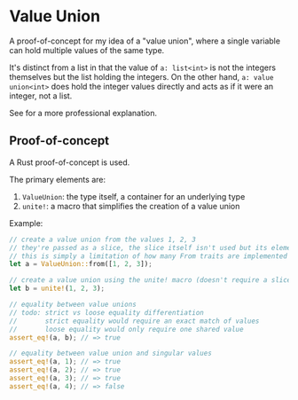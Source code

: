 # Value Union

A proof-of-concept for my idea of a "value union", where a single variable can hold multiple values
of the same type.

It's distinct from a list in that the value of `a: list<int>` is not the integers themselves but
the list holding the integers. On the other hand, `a: value union<int>` does hold the integer values
directly and acts as if it were an integer, not a list.

See [](./value_union.md) for a more professional explanation.

## Proof-of-concept

A Rust proof-of-concept is used.

The primary elements are:
1. `ValueUnion`: the type itself, a container for an underlying type
2. `unite!`: a macro that simplifies the creation of a value union

Example:
```rust
// create a value union from the values 1, 2, 3
// they're passed as a slice, the slice itself isn't used but its elements are
// this is simply a limitation of how many From traits are implemented
let a = ValueUnion::from([1, 2, 3]);

// create a value union using the unite! macro (doesn't require a slice)
let b = unite!(1, 2, 3);

// equality between value unions
// todo: strict vs loose equality differentiation
//       strict equality would require an exact match of values
//       loose equality would only require one shared value
assert_eq!(a, b); // => true

// equality between value union and singular values
assert_eq!(a, 1); // => true
assert_eq!(a, 2); // => true
assert_eq!(a, 3); // => true
assert_eq!(a, 4); // => false
```
